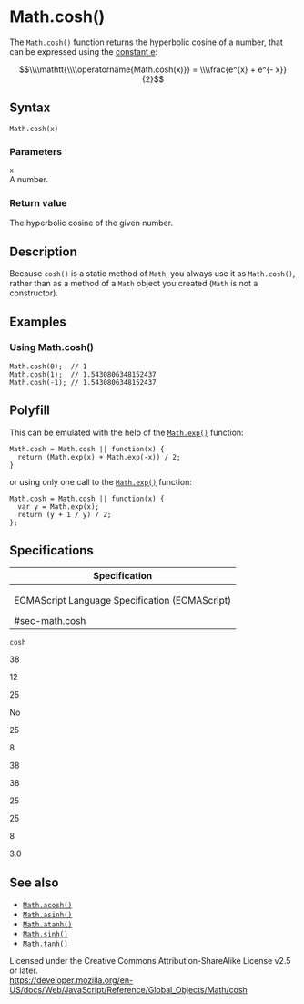 Math.cosh()
===========

The `Math.cosh()` function returns the hyperbolic cosine of a number, that can be expressed using the [constant e](e):

  
<span class="math display">$$\\\\mathtt{\\\\operatorname{Math.cosh(x)}} = \\\\frac{e^{x} + e^{- x}}{2}$$</span>  

Syntax
------

    Math.cosh(x)

### Parameters

`x`  
A number.

### Return value

The hyperbolic cosine of the given number.

Description
-----------

Because `cosh()` is a static method of `Math`, you always use it as `Math.cosh()`, rather than as a method of a `Math` object you created (`Math` is not a constructor).

Examples
--------

### Using Math.cosh()

    Math.cosh(0);  // 1
    Math.cosh(1);  // 1.5430806348152437
    Math.cosh(-1); // 1.5430806348152437

Polyfill
--------

This can be emulated with the help of the [`Math.exp()`](exp) function:

    Math.cosh = Math.cosh || function(x) {
      return (Math.exp(x) + Math.exp(-x)) / 2;
    }

or using only one call to the [`Math.exp()`](exp) function:

    Math.cosh = Math.cosh || function(x) {
      var y = Math.exp(x);
      return (y + 1 / y) / 2;
    };

Specifications
--------------

<table><colgroup><col style="width: 100%" /></colgroup><thead><tr class="header"><th>Specification</th></tr></thead><tbody><tr class="odd"><td><p>ECMAScript Language Specification (ECMAScript)<br />
</p><span class="small">#sec-math.cosh</span></td></tr></tbody></table>

`cosh`

38

12

25

No

25

8

38

38

25

25

8

3.0

See also
--------

-   [`Math.acosh()`](acosh)
-   [`Math.asinh()`](asinh)
-   [`Math.atanh()`](atanh)
-   [`Math.sinh()`](sinh)
-   [`Math.tanh()`](tanh)

Licensed under the Creative Commons Attribution-ShareAlike License v2.5 or later.  
<a href="https://developer.mozilla.org/en-US/docs/Web/JavaScript/Reference/Global_Objects/Math/cosh" class="_attribution-link">https://developer.mozilla.org/en-US/docs/Web/JavaScript/Reference/Global_Objects/Math/cosh</a>
